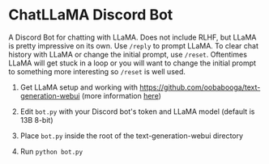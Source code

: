 # ChatLLaMA Discord Bot

A Discord Bot for chatting with LLaMA. Does not include RLHF, but LLaMA is pretty impressive on its own. Use `/reply` to prompt LLaMA. To clear chat history with LLaMA or change the initial prompt, use `/reset`. Oftentimes LLaMA will get stuck in a loop or you will want to change the initial prompt to something more interesting so `/reset` is well used.

1. Get LLaMA setup and working with https://github.com/oobabooga/text-generation-webui (more information [here](https://github.com/oobabooga/text-generation-webui/issues/147))

2. Edit `bot.py` with your Discord bot's token and LLaMA model (default is 13B 8-bit)

3. Place `bot.py` inside the root of the text-generation-webui directory

4. Run `python bot.py`
